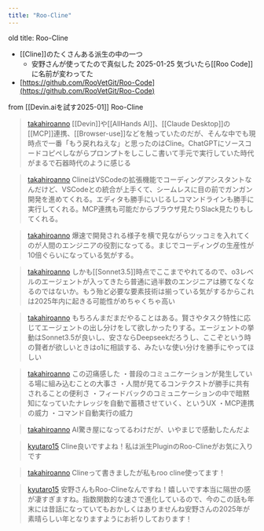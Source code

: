 ```yaml
---
title: "Roo-Cline"
---
```


old title: Roo-Cline
- [[Cline]]のたくさんある派生の中の一つ
    - 安野さんが使ってたので真似した
2025-01-25 気づいたら[[Roo Code]]に名前が変わってた
- [https://github.com/RooVetGit/Roo-Code](https://github.com/RooVetGit/Roo-Code)

from [[Devin.aiを試す2025-01]]
Roo-Cline
> [takahiroanno](https://x.com/takahiroanno/status/1876295157026607439) [[Devin]]や[[AllHands AI]]、[[Claude Desktop]]の[[MCP]]連携、[[Browser-use]]などを触っていたのだが、そんな中でも現時点で一番「もう戻れねえな」と思ったのはCline。ChatGPTにソースコードコピペしながらプロンプトをしこしこ書いて手元で実行していた時代がまるで石器時代のように感じる

> [takahiroanno](https://x.com/takahiroanno/status/1876296301383766196) ClineはVSCodeの拡張機能でコーディングアシスタントなんだけど、VSCodeとの統合が上手くて、シームレスに目の前でガンガン開発を進めてくれる。エディタも勝手にいじるしコマンドラインも勝手に実行してくれる。MCP連携も可能だからブラウザ見たりSlack見たりもしてくれる。

> [takahiroanno](https://x.com/takahiroanno/status/1876296910497353904) 爆速で開発される様子を横で見ながらツッコミを入れてくのが人間のエンジニアの役割になってる。まじでコーディングの生産性が10倍ぐらいになっている気がする。

> [takahiroanno](https://x.com/takahiroanno/status/1876297217700712682) しかも[[Sonnet3.5]]時点でここまでやれてるので、o3レベルのエージェントが入ってきたら普通に過半数のエンジニアは勝てなくなるのではないか。もう殆ど必要な要素技術は揃っている気がするからこれは2025年内に起きる可能性がめちゃくちゃ高い

> [takahiroanno](https://x.com/takahiroanno/status/1876297847118995627) もちろんまだまだやることはある。賢さやタスク特性に応じてエージェントの出し分けをして欲しかったりする。エージェントの挙動はSonnet3.5が良いし、安さならDeepseekだろうし、ここぞという時の賢者が欲しいときはo1に相談する、みたいな使い分けを勝手にやってほしい

> [takahiroanno](https://x.com/takahiroanno/status/1876298688534028423) この辺痛感した
>  ・普段のコミュニケーションが発生している場に組み込むことの大事さ
>  ・人間が見てるコンテクストが勝手に共有されることの便利さ
>  ・フィードバックのコミュニケーションの中で暗黙知になっていたナレッジを自動で蓄積させていく、というUX
>  ・MCP連携の威力
>  ・コマンド自動実行の威力

> [takahiroanno](https://x.com/takahiroanno/status/1876300177432260998) AI驚き屋になってるわけだが、いやまじで感動したんだよ

> [kyutaro15](https://x.com/kyutaro15/status/1876297405282594890) Cline良いですよね！私は派生PluginのRoo-Clineがお気に入りです

> [takahiroanno](https://x.com/takahiroanno/status/1876298961369350414) Clineって書きましたが私もroo cline使ってます！

> [kyutaro15](https://x.com/kyutaro15/status/1876301598986829963) 安野さんもRoo-Clineなんですね！嬉しいです本当に隔世の感が凄すぎますね。指数関数的な速さで進化しているので、今のこの話も年末には昔話になっていてもおかしくはありませんね安野さんの2025年が素晴らしい年となりますようにお祈りしております！

